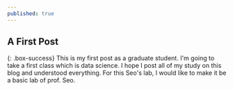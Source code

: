 ```yaml
---
published: true
---
```

## A First Post

{: .box-success}
This is my first post as a graduate student.
I'm going to take a first class which is data science. 
I hope I post all of my study on this blog and understood everything. For this Seo's lab, I would like to make it be a basic lab of prof. Seo.
